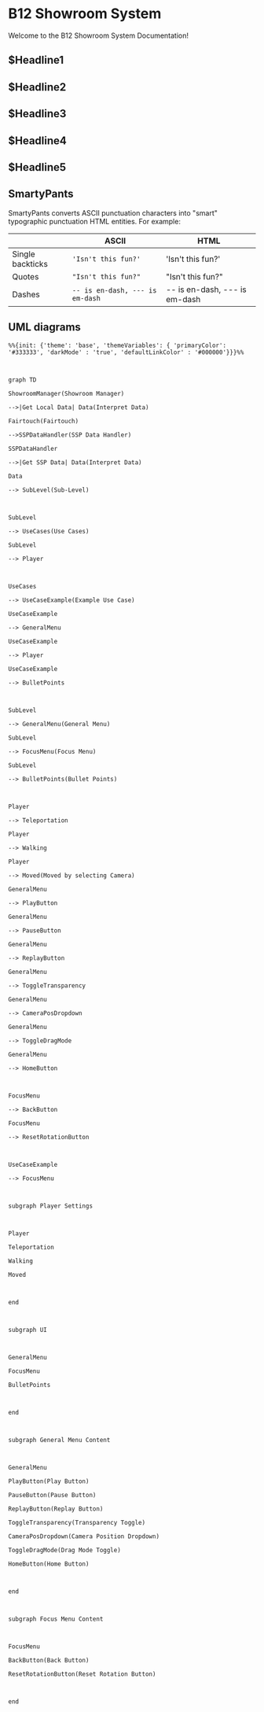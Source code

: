 # B12 Showroom System

Welcome to the B12 Showroom System Documentation!


## $Headline1

## $Headline2

## $Headline3

## $Headline4

## $Headline5


## SmartyPants

SmartyPants converts ASCII punctuation characters into "smart" typographic punctuation HTML entities. For example:

|                |ASCII                          |HTML                         |
|----------------|-------------------------------|-----------------------------|
|Single backticks|`'Isn't this fun?'`            |'Isn't this fun?'            |
|Quotes          |`"Isn't this fun?"`            |"Isn't this fun?"            |
|Dashes          |`-- is en-dash, --- is em-dash`|-- is en-dash, --- is em-dash|

## UML diagrams

```mermaid
%%{init: {'theme': 'base', 'themeVariables': { 'primaryColor': '#333333', 'darkMode' : 'true', 'defaultLinkColor' : '#000000'}}}%%

  

graph TD

ShowroomManager(Showroom Manager)

-->|Get Local Data| Data(Interpret Data)

Fairtouch(Fairtouch)

-->SSPDataHandler(SSP Data Handler)

SSPDataHandler

-->|Get SSP Data| Data(Interpret Data)

Data

--> SubLevel(Sub-Level)

  

SubLevel

--> UseCases(Use Cases)

SubLevel

--> Player

  

UseCases

--> UseCaseExample(Example Use Case)

UseCaseExample

--> GeneralMenu

UseCaseExample

--> Player

UseCaseExample

--> BulletPoints

  

SubLevel

--> GeneralMenu(General Menu)

SubLevel

--> FocusMenu(Focus Menu)

SubLevel

--> BulletPoints(Bullet Points)

  

Player

--> Teleportation

Player

--> Walking

Player

--> Moved(Moved by selecting Camera)

GeneralMenu

--> PlayButton

GeneralMenu

--> PauseButton

GeneralMenu

--> ReplayButton

GeneralMenu

--> ToggleTransparency

GeneralMenu

--> CameraPosDropdown

GeneralMenu

--> ToggleDragMode

GeneralMenu

--> HomeButton

  

FocusMenu

--> BackButton

FocusMenu

--> ResetRotationButton

  

UseCaseExample

--> FocusMenu

  

subgraph Player Settings

  

Player

Teleportation

Walking

Moved

  

end

  

subgraph UI

  

GeneralMenu

FocusMenu

BulletPoints

  

end

  

subgraph General Menu Content

  

GeneralMenu

PlayButton(Play Button)

PauseButton(Pause Button)

ReplayButton(Replay Button)

ToggleTransparency(Transparency Toggle)

CameraPosDropdown(Camera Position Dropdown)

ToggleDragMode(Drag Mode Toggle)

HomeButton(Home Button)

  

end

  

subgraph Focus Menu Content

  

FocusMenu

BackButton(Back Button)

ResetRotationButton(Reset Rotation Button)

  

end
```

